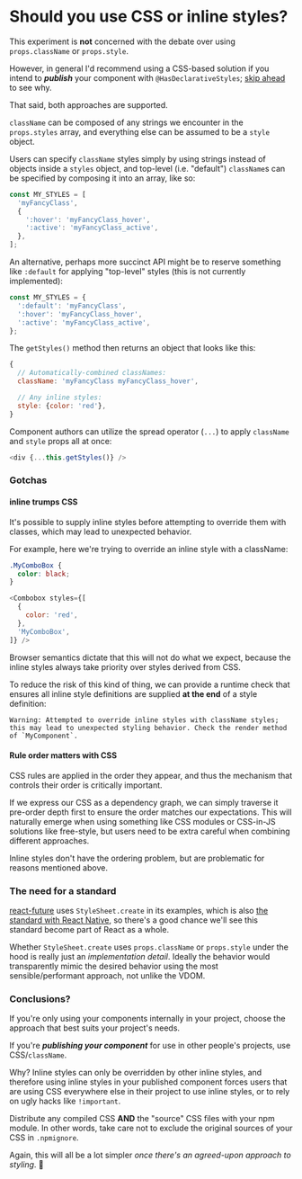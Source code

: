 # Should you use CSS or inline styles?

This experiment is **not** concerned with the debate over using `props.className` or `props.style`.

However, in general I'd recommend using a CSS-based solution if you intend to ***publish*** your component
with `@HasDeclarativeStyles`; [skip ahead](#conclusions) to see why.

That said, both approaches are supported.

`className` can be composed of any strings we encounter in the `props.styles` array,
and everything else can be assumed to be a `style` object.

Users can specify `className` styles simply by using strings instead of objects inside
a `styles` object, and top-level (i.e. "default") `className`s can be specified by composing it
into an array, like so:

```js
const MY_STYLES = [
  'myFancyClass',
  {
    ':hover': 'myFancyClass_hover',
    ':active': 'myFancyClass_active',
  },
];
```

An alternative, perhaps more succinct API might be to reserve something like `:default` for
applying "top-level" styles (this is not currently implemented):

```js
const MY_STYLES = {
  ':default': 'myFancyClass',
  ':hover': 'myFancyClass_hover',
  ':active': 'myFancyClass_active',
};
```

The `getStyles()` method then returns an object that looks like this:

```js
{
  // Automatically-combined classNames:
  className: 'myFancyClass myFancyClass_hover',

  // Any inline styles:
  style: {color: 'red'},
}
```

Component authors can utilize the spread operator (`...`) to apply
`className` and `style` props all at once:

```js
<div {...this.getStyles()} />
```

### Gotchas

#### inline trumps CSS

It's possible to supply inline styles before attempting to override them
with classes, which may lead to unexpected behavior.

For example, here we're trying to override an inline style with a className:

```css
.MyComboBox {
  color: black;
}
```

```js
<Combobox styles={[
  {
    color: 'red',
  },
  'MyComboBox',
]} />
```

Browser semantics dictate that this will not do what we expect, because the inline
styles always take priority over styles derived from CSS.

To reduce the risk of this kind of thing, we can provide a runtime check
that ensures all inline style definitions are supplied **at the end** of 
a style definition:

```
Warning: Attempted to override inline styles with className styles; this may lead to unexpected styling behavior. Check the render method of `MyComponent`.
```

#### Rule order matters with CSS

CSS rules are applied in the order they appear, and thus the mechanism
that controls their order is critically important.

If we express our CSS as a dependency graph, we can simply traverse it
pre-order depth first to ensure the order matches our expectations. This will naturally emerge
when using something like CSS modules or CSS-in-JS solutions like free-style, but
users need to be extra careful when combining different approaches.

Inline styles don't have the ordering problem, but are problematic for reasons
mentioned above.

### The need for a standard

[react-future](https://github.com/reactjs/react-future/blob/fc5b7ac89effaea4c00143cb4d3bd3daa0f81f5d/04%20-%20Layout/04%20-%20Inline%20Styles.md)
uses `StyleSheet.create` in its examples, which is also [the standard with React Native](https://facebook.github.io/react-native/docs/style.html),
so there's a good chance we'll see this standard become part of React as a whole.

Whether `StyleSheet.create` uses `props.className` or `props.style` under the hood is
really just an *implementation detail*. Ideally the behavior would transparently
mimic the desired behavior using the most sensible/performant approach, not unlike the VDOM.

### Conclusions?

If you're only using your components internally in your project, choose the approach
that best suits your project's needs.

If you're ***publishing your component*** for use in other people's projects, use CSS/`className`.

Why? Inline styles can only be overridden by other inline styles, and therefore using inline styles
in your published component forces users that are using CSS everywhere else in their project to use
inline styles, or to rely on ugly hacks like `!important`.

Distribute any compiled CSS **AND** the "source" CSS files with your npm module. In other words, take
care not to exclude the original sources of your CSS in `.npmignore`.

Again, this will all be a lot simpler *once there's an agreed-upon approach to styling*. :pray:
